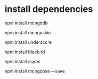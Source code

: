 # install dependencies

npm install mongodb

npm install mongoskin

npm install underscore

npm install bluebird

npm install async

npm install mongoose --save
